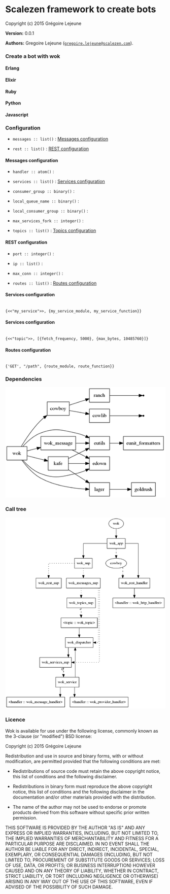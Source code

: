 

# Scalezen framework to create bots #

Copyright (c) 2015 Grégoire Lejeune

__Version:__ 0.0.1

__Authors:__ Gregoire Lejeune ([`gregoire.lejeune@scalezen.com`](mailto:gregoire.lejeune@scalezen.com)).



### Create a bot with wok ###


#### Erlang ####


#### Elixir ####


#### Ruby ####


#### Python ####


#### Javascript ####


### Configuration ###

* `messages :: list()` : [Messages configuration](#messages_conf)

* `rest :: list()` : [REST configuration](#rest_conf)

<a name="messages_conf"></a>

#### Messages configuration ####

* `handler :: atom()` :

* `services :: list()` : [Services configuration](#services_conf)

* `consumer_group :: binary()` :

* `local_queue_name :: binary()` :

* `local_consumer_group :: binary()` :

* `max_services_fork :: integer()` :

* `topics :: list()` : [Topics configuration](#topic_conf)

<a name="rest_conf"></a>

#### REST configuration ####

* `port :: integer()` :

* `ip :: list()` :

* `max_conn :: integer()` :

* `routes :: list()` : [Routes configuration](#routes_conf)

<a name="services_conf"></a>

#### Services configuration ####

```

{<<"my_service">>, {my_service_module, my_service_function}}

```
<a name="topics_conf"></a>

#### Services configuration ####

```

{<<"topic">>, [{fetch_frequency, 5000}, {max_bytes, 10485760}]}

```
<a name="routes_conf"></a>

#### Routes configuration ####

```

{'GET', "/path", {route_module, route_function}}

```


### Dependencies ###

![](wok.deps.png)


### Call tree ###

![](wok.call.png)


### Licence ###

Wok is available for use under the following license, commonly known as the 3-clause (or "modified") BSD license:

Copyright (c) 2015 Grégoire Lejeune

Redistribution and use in source and binary forms, with or without modification, are permitted provided that the following conditions are met:

* Redistributions of source code must retain the above copyright notice, this list of conditions and the following disclaimer.

* Redistributions in binary form must reproduce the above copyright notice, this list of conditions and the following disclaimer in the documentation and/or other materials provided with the distribution.

* The name of the author may not be used to endorse or promote products derived from this software without specific prior written permission.

THIS SOFTWARE IS PROVIDED BY THE AUTHOR "AS IS" AND ANY EXPRESS OR IMPLIED WARRANTIES, INCLUDING, BUT NOT LIMITED TO, THE IMPLIED WARRANTIES OF MERCHANTABILITY AND FITNESS FOR A PARTICULAR PURPOSE ARE DISCLAIMED. IN NO EVENT SHALL THE AUTHOR BE LIABLE FOR ANY DIRECT, INDIRECT, INCIDENTAL, SPECIAL, EXEMPLARY, OR CONSEQUENTIAL DAMAGES (INCLUDING, BUT NOT LIMITED TO, PROCUREMENT OF SUBSTITUTE GOODS OR SERVICES; LOSS OF USE, DATA, OR PROFITS; OR BUSINESS INTERRUPTION) HOWEVER CAUSED AND ON ANY THEORY OF LIABILITY, WHETHER IN CONTRACT, STRICT LIABILITY, OR TORT (INCLUDING NEGLIGENCE OR OTHERWISE) ARISING IN ANY WAY OUT OF THE USE OF THIS SOFTWARE, EVEN IF ADVISED OF THE POSSIBILITY OF SUCH DAMAGE.